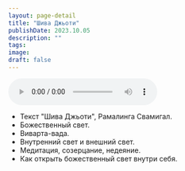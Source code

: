 ```yaml
---
layout: page-detail
title: "Шива Джьоти"
publishDate: 2023.10.05
description: ""
tags:
image:
draft: false
---
```


<audio title="2023.10.05 - Шива Джьоти.mp3" src="https://filer-api.advayta.org/v1.0/public/files/72911" controls=""></audio>

* Текст "Шива Джьоти", Рамалинга Свамигал.
* Божественный свет.
* Виварта-вада.
* Внутренний свет и внешний свет.
* Медитация, созерцание, недеяние.
* Как открыть божественный свет внутри себя.

  

